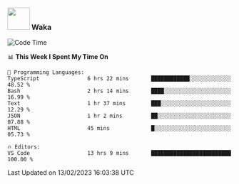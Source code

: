 ### <img src="https://media.giphy.com/media/VgCDAzcKvsR6OM0uWg/giphy.gif" width="50"> Waka

  <!--START_SECTION:waka-->
![Code Time](http://img.shields.io/badge/Code%20Time-1%2C260%20hrs%2024%20mins-blue)

📊 **This Week I Spent My Time On** 

```text
💬 Programming Languages: 
TypeScript               6 hrs 22 mins       ████████████░░░░░░░░░░░░░   48.52 % 
Bash                     2 hrs 14 mins       ████░░░░░░░░░░░░░░░░░░░░░   16.99 % 
Text                     1 hr 37 mins        ███░░░░░░░░░░░░░░░░░░░░░░   12.29 % 
JSON                     1 hr 2 mins         ██░░░░░░░░░░░░░░░░░░░░░░░   07.88 % 
HTML                     45 mins             █░░░░░░░░░░░░░░░░░░░░░░░░   05.73 % 

🔥 Editors: 
VS Code                  13 hrs 9 mins       █████████████████████████   100.00 % 

```


 Last Updated on 13/02/2023 16:03:38 UTC
<!--END_SECTION:waka-->
